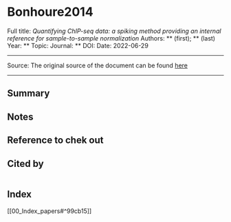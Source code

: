 # Bonhoure2014
Full title: *Quantifying ChIP-seq data: a spiking method providing an internal reference for sample-to-sample normalization*
Authors: ** (first); ** (last)
Year: **
Topic: 
Journal: **
DOI: 
Date: 2022-06-29

---

Source: The original source of the document can be found [here]()

---

## Summary

## Notes

## Reference to chek out



## Cited by
```query

```

## Index
[[00_Index_papers#^99cb15]]